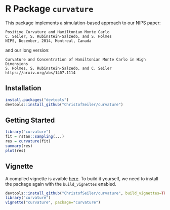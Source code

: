 # R Package `curvature`

This package implements a simulation-based approach to our NIPS paper:

```
Positive Curvature and Hamiltonian Monte Carlo 
C. Seiler, S. Rubinstein-Salzedo, and S. Holmes 
NIPS, December, 2014, Montreal, Canada
```

and our long version:

```
Curvature and Concentration of Hamiltonian Monte Carlo in High Dimensions 
S. Holmes, S. Rubinstein-Salzedo, and C. Seiler 
https://arxiv.org/abs/1407.1114
```

## Installation

```r
install.packages("devtools")
devtools::install_github("ChristofSeiler/curvature")
```

## Getting Started

```r
library("curvature")
fit = rstan::sampling(...)
res = curvature(fit)
summary(res)
plot(res)
```

## Vignette

A compiled vignette is avaible [here](https://christofseiler.github.io/vignettes/curvature.html). To build it yourself, we need to install the package again with the `build_vignettes` enabled.

```r
devtools::install_github("ChristofSeiler/curvature", build_vignettes=TRUE)
library("curvature")
vignette("curvature", package="curvature")
```
